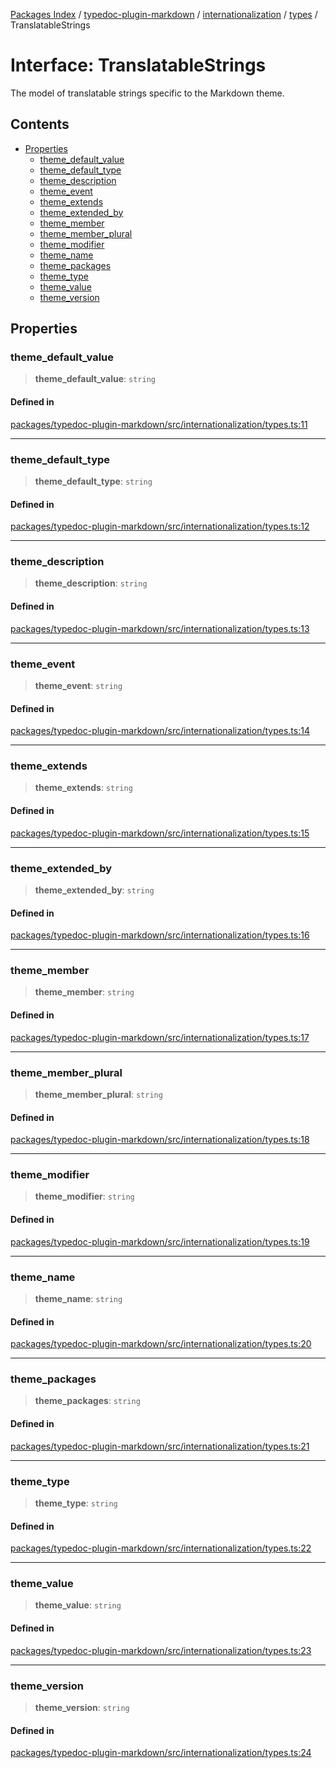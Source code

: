 [Packages Index](../../../../../README.md) / [typedoc-plugin-markdown](../../../../README.md) / [internationalization](../../../README.md) / [types](../README.md) / TranslatableStrings

# Interface: TranslatableStrings

The model of translatable strings specific to the Markdown theme.

## Contents

* [Properties](#properties)
  * [theme\_default\_value](#theme_default_value)
  * [theme\_default\_type](#theme_default_type)
  * [theme\_description](#theme_description)
  * [theme\_event](#theme_event)
  * [theme\_extends](#theme_extends)
  * [theme\_extended\_by](#theme_extended_by)
  * [theme\_member](#theme_member)
  * [theme\_member\_plural](#theme_member_plural)
  * [theme\_modifier](#theme_modifier)
  * [theme\_name](#theme_name)
  * [theme\_packages](#theme_packages)
  * [theme\_type](#theme_type)
  * [theme\_value](#theme_value)
  * [theme\_version](#theme_version)

## Properties

### theme\_default\_value

> **theme\_default\_value**: `string`

#### Defined in

[packages/typedoc-plugin-markdown/src/internationalization/types.ts:11](https://github.com/typedoc2md/typedoc-plugin-markdown/blob/6040ac7ed52761100f65c71074bb38fe47f3aa71/packages/typedoc-plugin-markdown/src/internationalization/types.ts#L11)

***

### theme\_default\_type

> **theme\_default\_type**: `string`

#### Defined in

[packages/typedoc-plugin-markdown/src/internationalization/types.ts:12](https://github.com/typedoc2md/typedoc-plugin-markdown/blob/6040ac7ed52761100f65c71074bb38fe47f3aa71/packages/typedoc-plugin-markdown/src/internationalization/types.ts#L12)

***

### theme\_description

> **theme\_description**: `string`

#### Defined in

[packages/typedoc-plugin-markdown/src/internationalization/types.ts:13](https://github.com/typedoc2md/typedoc-plugin-markdown/blob/6040ac7ed52761100f65c71074bb38fe47f3aa71/packages/typedoc-plugin-markdown/src/internationalization/types.ts#L13)

***

### theme\_event

> **theme\_event**: `string`

#### Defined in

[packages/typedoc-plugin-markdown/src/internationalization/types.ts:14](https://github.com/typedoc2md/typedoc-plugin-markdown/blob/6040ac7ed52761100f65c71074bb38fe47f3aa71/packages/typedoc-plugin-markdown/src/internationalization/types.ts#L14)

***

### theme\_extends

> **theme\_extends**: `string`

#### Defined in

[packages/typedoc-plugin-markdown/src/internationalization/types.ts:15](https://github.com/typedoc2md/typedoc-plugin-markdown/blob/6040ac7ed52761100f65c71074bb38fe47f3aa71/packages/typedoc-plugin-markdown/src/internationalization/types.ts#L15)

***

### theme\_extended\_by

> **theme\_extended\_by**: `string`

#### Defined in

[packages/typedoc-plugin-markdown/src/internationalization/types.ts:16](https://github.com/typedoc2md/typedoc-plugin-markdown/blob/6040ac7ed52761100f65c71074bb38fe47f3aa71/packages/typedoc-plugin-markdown/src/internationalization/types.ts#L16)

***

### theme\_member

> **theme\_member**: `string`

#### Defined in

[packages/typedoc-plugin-markdown/src/internationalization/types.ts:17](https://github.com/typedoc2md/typedoc-plugin-markdown/blob/6040ac7ed52761100f65c71074bb38fe47f3aa71/packages/typedoc-plugin-markdown/src/internationalization/types.ts#L17)

***

### theme\_member\_plural

> **theme\_member\_plural**: `string`

#### Defined in

[packages/typedoc-plugin-markdown/src/internationalization/types.ts:18](https://github.com/typedoc2md/typedoc-plugin-markdown/blob/6040ac7ed52761100f65c71074bb38fe47f3aa71/packages/typedoc-plugin-markdown/src/internationalization/types.ts#L18)

***

### theme\_modifier

> **theme\_modifier**: `string`

#### Defined in

[packages/typedoc-plugin-markdown/src/internationalization/types.ts:19](https://github.com/typedoc2md/typedoc-plugin-markdown/blob/6040ac7ed52761100f65c71074bb38fe47f3aa71/packages/typedoc-plugin-markdown/src/internationalization/types.ts#L19)

***

### theme\_name

> **theme\_name**: `string`

#### Defined in

[packages/typedoc-plugin-markdown/src/internationalization/types.ts:20](https://github.com/typedoc2md/typedoc-plugin-markdown/blob/6040ac7ed52761100f65c71074bb38fe47f3aa71/packages/typedoc-plugin-markdown/src/internationalization/types.ts#L20)

***

### theme\_packages

> **theme\_packages**: `string`

#### Defined in

[packages/typedoc-plugin-markdown/src/internationalization/types.ts:21](https://github.com/typedoc2md/typedoc-plugin-markdown/blob/6040ac7ed52761100f65c71074bb38fe47f3aa71/packages/typedoc-plugin-markdown/src/internationalization/types.ts#L21)

***

### theme\_type

> **theme\_type**: `string`

#### Defined in

[packages/typedoc-plugin-markdown/src/internationalization/types.ts:22](https://github.com/typedoc2md/typedoc-plugin-markdown/blob/6040ac7ed52761100f65c71074bb38fe47f3aa71/packages/typedoc-plugin-markdown/src/internationalization/types.ts#L22)

***

### theme\_value

> **theme\_value**: `string`

#### Defined in

[packages/typedoc-plugin-markdown/src/internationalization/types.ts:23](https://github.com/typedoc2md/typedoc-plugin-markdown/blob/6040ac7ed52761100f65c71074bb38fe47f3aa71/packages/typedoc-plugin-markdown/src/internationalization/types.ts#L23)

***

### theme\_version

> **theme\_version**: `string`

#### Defined in

[packages/typedoc-plugin-markdown/src/internationalization/types.ts:24](https://github.com/typedoc2md/typedoc-plugin-markdown/blob/6040ac7ed52761100f65c71074bb38fe47f3aa71/packages/typedoc-plugin-markdown/src/internationalization/types.ts#L24)
